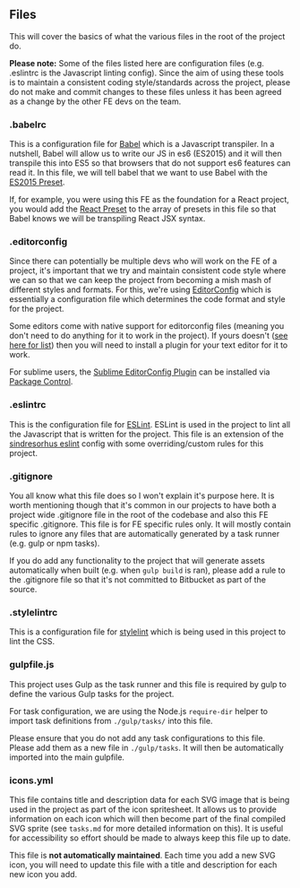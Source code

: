 ## Files

This will cover the basics of what the various files in the root of the project do.

**Please note:** Some of the files listed here are configuration files (e.g. .eslintrc is the Javascript linting config). Since the aim of using these tools is to maintain a consistent coding style/standards across the project, please do not make and commit changes to these files unless it has been agreed as a change by the other FE devs on the team.

### .babelrc

This is a configuration file for [Babel](https://babeljs.io/) which is a Javascript transpiler. In a nutshell, Babel will allow us to write our JS in es6 (ES2015) and it will then transpile this into ES5 so that browsers that do not support es6 features can read it.
In this file, we will tell babel that we want to use Babel with the [ES2015 Preset](http://babeljs.io/docs/plugins/preset-es2015/).

If, for example, you were using this FE as the foundation for a React project, you would add the [React Preset](http://babeljs.io/docs/plugins/preset-react/) to the array of presets in this file so that Babel knows we will be transpiling React JSX syntax.

### .editorconfig

Since there can potentially be multiple devs who will work on the FE of a project, it's important that we try and maintain consistent code style where we can so that we can keep the project from becoming a mish mash of different styles and formats.
For this, we're using [EditorConfig](http://editorconfig.org/) which is essentially a configuration file which determines the code format and style for the project.

Some editors come with native support for editorconfig files (meaning you don't need to do anything for it to work in the project). If yours doesn't ([see here for list](http://editorconfig.org/#download)) then you will need to install a plugin for your text editor for it to work.

For sublime users, the [Sublime EditorConfig Plugin](https://github.com/sindresorhus/editorconfig-sublime/blob/master/readme.md) can be installed via [Package Control](https://packagecontrol.io).

### .eslintrc

This is the configuration file for [ESLint](http://eslint.org). ESLint is used in the project to lint all the Javascript that is written for the project.
This file is an extension of the [sindresorhus eslint](https://github.com/sindresorhus/eslint-config-xo) config with some overriding/custom rules for this project.

### .gitignore

You all know what this file does so I won't explain it's purpose here. It is worth mentioning though that it's common in our projects to have both a project wide .gitignore file in the root of the codebase and also this FE specific .gitignore. This file is for FE specific rules only. It will mostly contain rules to ignore any files that are automatically generated by a task runner (e.g. gulp or npm tasks).

If you do add any functionality to the project that will generate assets automatically when built (e.g. when `gulp build` is ran), please add a rule to the .gitignore file so that it's not committed to Bitbucket as part of the source.

### .stylelintrc

This is a configuration file for [stylelint](https://github.com/stylelint/stylelint) which is being used in this project to lint the CSS.

### gulpfile.js

This project uses Gulp as the task runner and this file is required by gulp to define the various Gulp tasks for the project.

For task configuration, we are using the Node.js `require-dir` helper to import task definitions from `./gulp/tasks/` into this file.

Please ensure that you do not add any task configurations to this file. Please add them as a new file in `./gulp/tasks`. It will then be automatically imported into the main gulpfile.

### icons.yml

This file contains title and description data for each SVG image that is being used in the project as part of the icon spritesheet. It allows us to provide information on each icon which will then become part of the final compiled SVG sprite (see `tasks.md` for more detailed information on this). It is useful for accessibility so effort should be made to always keep this file up to date.

This file is **not automatically maintained**. Each time you add a new SVG icon, you will need to update this file with a title and description for each new icon you add.

